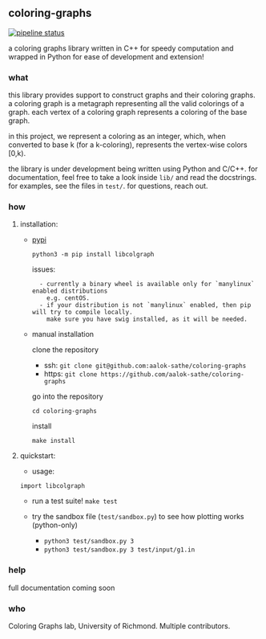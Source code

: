 ## coloring-graphs
[![pipeline status](https://aalok-sathe.gitlab.io/coloring-graphs/build.svg?v=3542730927673049046)](https://gitlab.com/aalok-sathe/coloring-graphs/)

a coloring graphs library written in C++ for speedy computation and wrapped in
Python for ease of development and extension!

### what
this library provides support to construct graphs and their coloring graphs.
a coloring graph is a metagraph representing all the valid colorings of a graph.
each vertex of a coloring graph represents a coloring of the base graph.

in this project, we represent a coloring as an integer, which, when converted to
base k (for a k-coloring), represents the vertex-wise colors [0,k).

the library is under development being written using Python and C/C++.
for documentation, feel free to take a look inside `lib/` and read the docstrings.
for examples, see the files in `test/`.
for questions, reach out.

### how
1. installation:

    - [pypi](https://pypi.org/project/libcolgraph/)
        
        `python3 -m pip install libcolgraph`
        
        issues:
        
            - currently a binary wheel is available only for `manylinux` enabled distributions
              e.g. centOS.     
            - if your distribution is not `manylinux` enabled, then pip will try to compile locally.
              make sure you have swig installed, as it will be needed.

    - manual installation
    
        clone the repository
        - ssh:
        `git clone git@github.com:aalok-sathe/coloring-graphs`
        - https:
        `git clone https://github.com/aalok-sathe/coloring-graphs`

        go into the repository
        
        `cd coloring-graphs`

        install
        
        `make install`
    
    
2. quickstart:

    - usage:
    
    `import libcolgraph`

    - run a test suite!
    `make test`
    
    - try the sandbox file (`test/sandbox.py`) to see how plotting works (python-only)
        - `python3 test/sandbox.py 3`
        - `python3 test/sandbox.py 3 test/input/g1.in`
    
    
### help

full documentation coming soon


### who

Coloring Graphs lab, University of Richmond. Multiple contributors.



